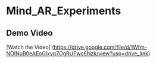 # Mind_AR_Experiments

## Demo Video
[Watch the Video] (https://drive.google.com/file/d/1Wfm-NOINuB0eAEoGixyq7OgRUFwc6Nzk/view?usp=drive_link)
